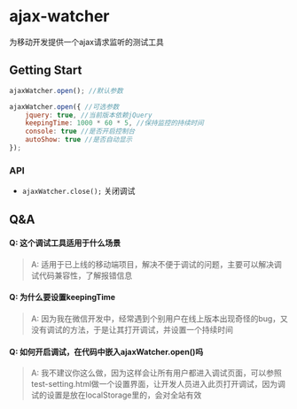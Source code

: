 # ajax-watcher
为移动开发提供一个ajax请求监听的测试工具

## Getting Start
```javascript
ajaxWatcher.open(); //默认参数

ajaxWatcher.open({ //可选参数
    jquery: true, //当前版本依赖jQuery
    keepingTime: 1000 * 60 * 5, //保持监控的持续时间
    console: true //是否开启控制台
    autoShow: true //是否自动显示
});
```
### API
* ``` ajaxWatcher.close(); ``` 关闭调试

## Q&A
#### Q: 这个调试工具适用于什么场景
>A: 适用于已上线的移动端项目，解决不便于调试的问题，主要可以解决调试代码兼容性，了解报错信息
#### Q: 为什么要设置keepingTime
>A: 因为我在微信开发中，经常遇到个别用户在线上版本出现奇怪的bug，又没有调试的方法，于是让其打开调试，并设置一个持续时间
#### Q: 如何开启调试，在代码中嵌入ajaxWatcher.open()吗
>A: 我不建议你这么做，因为这样会让所有用户都进入调试页面，可以参照test-setting.html做一个设置界面，让开发人员进入此页打开调试，因为调试的设置是放在localStorage里的，会对全站有效